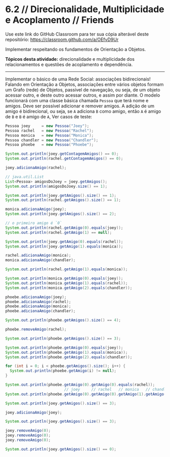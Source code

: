 # 6.2 // Direcionalidade, Multiplicidade e Acoplamento // Friends

Use este link do GitHub Classroom para ter sua cópia alterável deste repositório: <https://classroom.github.com/a/OEfvD9Ur>

Implementar respeitando os fundamentos de Orientação a Objetos.

**Tópicos desta atividade:** direcionalidade e multiplicidade dos relacionamentos e questões de acoplamento e dependência.

---

Implementar o básico de uma Rede Social: associações bidirecionais! Falando em Orientação a Objetos, associações entre vários objetos formam um Grafo (rede) de Objetos, passível de navegação, ou seja, de um objeto acessar outro, e deste outro acessar outros, e assim por diante. O modelo funcionará com uma classe básica chamada `Pessoa` que terá nome e amigos. Deve ser possível adicionar e remover amigos. A adição de um amigo é bidirecional, ou seja, se `A` adiciona `B` como amigo, então `A` é amigo de `B` e `B` é amigo de `A`, Ver casos de teste:


```java
Pessoa joey     = new Pessoa("Joey");
Pessoa rachel   = new Pessoa("Rachel");
Pessoa monica   = new Pessoa("Monica");
Pessoa chandler = new Pessoa("Chandler");
Pessoa phoebe   = new Pessoa("Phoebe");

System.out.println(joey.getContagemAmigos() == 0);
System.out.println(rachel.getContagemAmigos() == 0);

joey.adicionaAmigo(rachel);

// java.util.List
List<Pessoa> amigosDoJoey = joey.getAmigos();
System.out.println(amigosDoJoey.size() == 1);

System.out.println(joey.getAmigos().size() == 1);
System.out.println(rachel.getAmigos().size() == 1);

monica.adicionaAmigo(joey);
System.out.println(joey.getAmigos().size() == 2);

// o primeiro amigo é `0`
System.out.println(rachel.getAmigo(0).equals(joey));
System.out.println(rachel.getAmigo(1) == null);

System.out.println(joey.getAmigo(0).equals(rachel));
System.out.println(joey.getAmigo(1).equals(monica));

rachel.adicionaAmigo(monica);
monica.adicionaAmigo(chandler);

System.out.println(rachel.getAmigo(1).equals(monica));

System.out.println(monica.getAmigo(0).equals(joey));
System.out.println(monica.getAmigo(1).equals(rachel));
System.out.println(monica.getAmigo(2).equals(chandler));

phoebe.adicionaAmigo(joey);
phoebe.adicionaAmigo(rachel);
phoebe.adicionaAmigo(monica);
phoebe.adicionaAmigo(chandler);

System.out.println(phoebe.getAmigos().size() == 4);

phoebe.removeAmigo(rachel);

System.out.println(phoebe.getAmigos().size() == 3);

System.out.println(phoebe.getAmigo(0).equals(joey));
System.out.println(phoebe.getAmigo(1).equals(monica));
System.out.println(phoebe.getAmigo(2).equals(chandler));

for (int i = 0; i < phoebe.getAmigos().size(); i++) {
  System.out.println(phoebe.getAmigo(i) != null);
}

System.out.println(phoebe.getAmigo(0).getAmigo(0).equals(rachel));
                          // joey     // rachel   // monica   // chandler
System.out.println(phoebe.getAmigo(0).getAmigo(0).getAmigo(1).getAmigo(2).equals(chandler));

System.out.println(joey.getAmigos().size() == 3);

joey.adicionaAmigo(joey);

System.out.println(joey.getAmigos().size() == 3);

joey.removeAmigo(0);
joey.removeAmigo(0);
joey.removeAmigo(0);

System.out.println(joey.getAmigos().size() == 0);
```


